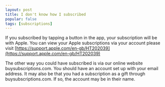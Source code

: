 ```yaml
---
layout: post
title: I don't know how I subscribed
popular: false
tags: [subscriptions]
---
```

If you subscribed by tapping a button in the app, your subscription will be with Apple. You can view your Apple subscriptions via your account please visit [https://support.apple.com/en-gb/HT202039](https://support.apple.com/en-gb/HT202039)

The other way you could have subscribed is via our online website buysubscriptions.com. You should have an account set up with your email address. It may also be that you had a subscription as a gift through buysubscriptions.com. If so, the account may be in their name.
